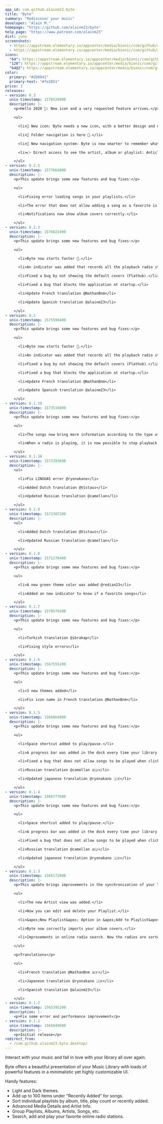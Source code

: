 ```yaml
---
app_id: com.github.alainm23.byte
title: "Byte"
summary: "Rediscover your music"
developer: "Alain M."
homepage: "https://github.com/alainm23/byte"
help_page: "https://www.patreon.com/alainm23"
dist: juno
screenshots:
  - https://appstream.elementary.io/appcenter/media/bionic/com/github/alainm23.byte/692E10F276D11932C4C6E6052EB3E8FD/screenshots/image-1_orig.png
  - https://appstream.elementary.io/appcenter/media/bionic/com/github/alainm23.byte/692E10F276D11932C4C6E6052EB3E8FD/screenshots/image-2_orig.png
icons:
  "64": https://appstream.elementary.io/appcenter/media/bionic/com/github/alainm23.byte/692E10F276D11932C4C6E6052EB3E8FD/icons/64x64/com.github.alainm23.byte_com.github.alainm23.byte.png
  "128": https://appstream.elementary.io/appcenter/media/bionic/com/github/alainm23.byte/692E10F276D11932C4C6E6052EB3E8FD/icons/128x128/com.github.alainm23.byte_com.github.alainm23.byte.png
  "64@2": https://appstream.elementary.io/appcenter/media/bionic/com/github/alainm23.byte/692E10F276D11932C4C6E6052EB3E8FD/icons/64x64@2/com.github.alainm23.byte_com.github.alainm23.byte.png
color:
  primary: "#2D0941"
  primary-text: "#fe2851"
price: 3
releases:
- version: 0.3
  unix-timestamp: 1578528000
  description: |-
    <p>Hello 2020 🎉️: New icon and a very requested feature arrives.</p>

    <ul>

      <li>🌟️ New icon: Byte needs a new icon, with a better design and make it more elementary. Thank you very much to @Fatih20 The new Byte icon looks great.</li>

      <li>📁️ Folder navigation is here 🚀️.</li>

      <li>🚀️ New navigation system: Byte is now smarter to remember what view you left behind.</li>

      <li>👉️ Direct access to see the artist, album or playlist: Anticlick to a song &gt; Go to &gt; select an option</li>

    </ul>
- version: 0.2.5
  unix-timestamp: 1577664000
  description: |-
    <p>This update brings some new features and bug fixes:</p>

    <ul>

      <li>Fixing error loading songs in your playlists.</li>

      <li>The error that does not allow adding a song as a favorite is fixed.</li>

      <li>Notifications now show album covers correctly.</li>

    </ul>
- version: 0.2.3
  unix-timestamp: 1576022400
  description: |-
    <p>This update brings some new features and bug fixes:</p>

    <ul>

      <li>Byte now starts faster 🚀️.</li>

      <li>An indicator was added that records all the playback radio station history.</li>

      <li>Fixed a bug by not showing the default covers (Flathub).</li>

      <li>Fixed a bug that blocks the application at startup.</li>

      <li>Update French translation @NathanBnm</li>

      <li>Update Spanish translation @alainm23</li>

    </ul>
- version: 0.2
  unix-timestamp: 1575590400
  description: |-
    <p>This update brings some new features and bug fixes:</p>

    <ul>

      <li>Byte now starts faster 🚀️.</li>

      <li>An indicator was added that records all the playback radio station history.</li>

      <li>Fixed a bug by not showing the default covers (Flathub).</li>

      <li>Fixed a bug that blocks the application at startup.</li>

      <li>Update French translation @NathanBnm</li>

      <li>Update Spanish translation @alainm23</li>

    </ul>
- version: 0.1.19
  unix-timestamp: 1573516800
  description: |-
    <p>This update brings some new features and bug fixes:</p>

    <ul>

      <li>The songs now bring more information according to the type of sort.</li>

      <li>When a radio is playing, it is now possible to stop playback and play again.</li>

    </ul>
- version: 0.1.16
  unix-timestamp: 1572393600
  description: |-
    <ul>

      <li>Fix LINGUAS error @ryonakano</li>

      <li>Added Dutch translation @Vistaus</li>

      <li>Updated Russian translation @camellan</li>

    </ul>
- version: 0.1.9
  unix-timestamp: 1572307200
  description: |-
    <ul>

      <li>Added Dutch translation @Vistaus</li>

      <li>Updated Russian translation @camellan</li>

    </ul>
- version: 0.1.8
  unix-timestamp: 1571270400
  description: |-
    <p>This update brings some new features and bug fixes:</p>

    <ul>

      <li>A new green theme color was added @redian23</li>

      <li>Added an new indicator to know if a favorite songs</li>

    </ul>
- version: 0.1.7
  unix-timestamp: 1570579200
  description: |-
    <p>This update brings some new features and bug fixes:</p>

    <ul>

      <li>Turkish translation @ibrakap</li>

      <li>Fixing style errors</li>

    </ul>
- version: 0.1.6
  unix-timestamp: 1567555200
  description: |-
    <p>This update brings some new features and bug fixes:</p>

    <ul>

      <li>3 new themes added</li>

      <li>Fix icon name in French translation @NathanBnm</li>

    </ul>
- version: 0.1.5
  unix-timestamp: 1566864000
  description: |-
    <p>This update brings some new features and bug fixes:</p>

    <ul>

      <li>Space shortcut added to play/pause.</li>

      <li>A progress bar was added in the dock every time your library is synchronized.</li>

      <li>Fixed a bug that does not allow songs to be played when clicking.</li>

      <li>Russian translation @camellan 🇷🇺️</li>

      <li>Updated japanese translation @ryonakano 🇯🇵️</li>

    </ul>
- version: 0.1.4
  unix-timestamp: 1566777600
  description: |-
    <p>This update brings some new features and bug fixes:</p>

    <ul>

      <li>Space shortcut added to play/pause.</li>

      <li>A progress bar was added in the dock every time your library is synchronized.</li>

      <li>Fixed a bug that does not allow songs to be played when clicking.</li>

      <li>Russian translation @camellan 🇷🇺️</li>

      <li>Updated japanese translation @ryonakano 🇯🇵️</li>

    </ul>
- version: 0.1.3
  unix-timestamp: 1566172800
  description: |-
    <p>This update brings improvements in the synchronization of your library as well as some new features</p>

    <ul>

      <li>The new Artist view was added.</li>

      <li>Now you can edit and delete your Playlist.</li>

      <li>&apos;New Playlist&apos; Option in &apos;Add to Playlist&apos; Popover.</li>

      <li>Byte now correctly imports your album covers.</li>

      <li>Improvements in online radio search. Now the radios are sorted by the number of positive votes.</li>

    </ul>

    <p>Translations</p>

    <ul>

      <li>French translation @NathanBnm 🇲🇫️</li>

      <li>Japanese translation @ryonakano 🇯🇵️</li>

      <li>Spanish translation @alainm23</li>

    </ul>
- version: 0.1.2
  unix-timestamp: 1565395200
  description: |-
    <p>Fix some error and performance improvement</p>
- version: 0.1.1
  unix-timestamp: 1565049600
  description: |-
    <p>Initial release</p>
redirect_from:
  - /com.github.alainm23.byte.desktop/
---
```


<p>Interact with your music and fall in love with your library all over again.</p>
<p>Byte offers a beautiful presentation of your Music Library with loads of powerful features in a minimalistic yet highly customizable UI.</p>
<p>Handy features:</p>
<ul>
  <li>Light and Dark themes.</li>
  <li>Add up to 100 items under &quot;Recently Added&quot; for songs.</li>
  <li>Sort individual playlists by album, title, play count or recently added.</li>
  <li>Advanced Media Details and Artist Info.</li>
  <li>Group Playlists, Albums, Artists, Songs, etc.</li>
  <li>Search, add and play your favorite online radio stations.</li>
</ul>